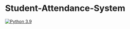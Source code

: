 # Student-Attendance-System
[![Python 3.9](https://img.shields.io/badge/python-3.9-blue.svg)](https://www.python.org/downloads/release/python-360/) 
